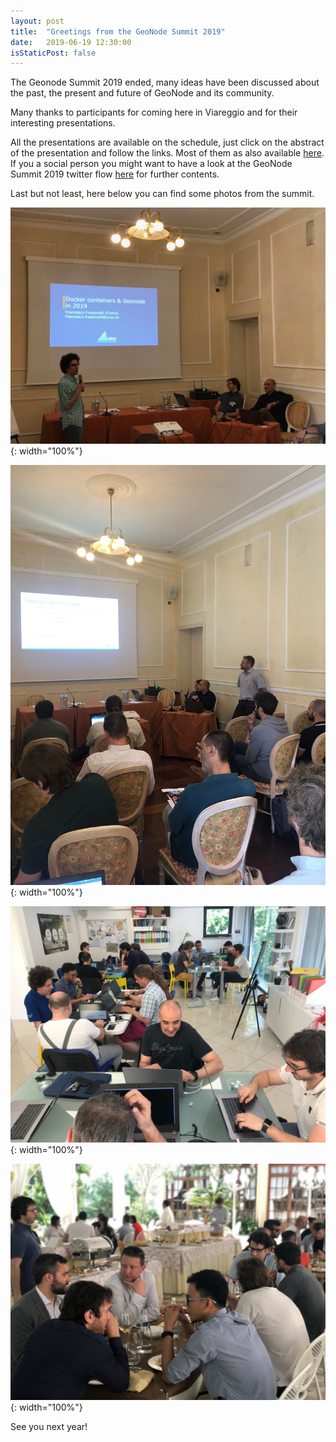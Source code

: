 ```yaml
---
layout: post
title:  "Greetings from the GeoNode Summit 2019"
date:   2019-06-19 12:30:00
isStaticPost: false
---
```


The Geonode Summit 2019 ended, many ideas have been discussed about the past, the present and future of GeoNode and its community.

Many thanks to participants for coming here in Viareggio and for their interesting presentations.

All the presentations are available on the schedule, just click on the abstract of the presentation and follow the links. Most of them as also available [here](https://github.com/GeoNode/geonode-summit/tree/gh-pages/presentation/2019). If you a social person you might want to have a look at the GeoNode Summit 2019 twitter flow [here](https://twitter.com/search?q=geonodesummit2019) for further contents.

Last but not least, here below you can find some photos from the summit.

![](../img/posts/ffrassinelli_presentation.jpg){: width="100%"}

![](../img/posts/afabiani_presentation.jpg){: width="100%"}

![](../img/posts/code_sprint.jpg){: width="100%"}

![](../img/posts/social_dinner.jpg){: width="100%"}

See you next year!
